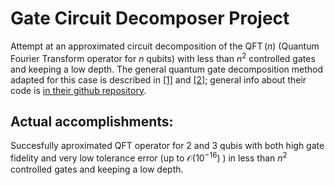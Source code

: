# Gate Circuit Decomposer Project
Attempt at an approximated circuit decomposition of the $\operatorname{QFT}(n)$ (Quantum Fourier Transform operator for $n$ qubits) with less than $n^2$ controlled gates and keeping a low depth. The general quantum gate decomposition method adapted for this case is described in [[1]](https://arxiv.org/abs/2109.06770) and  [[2]](https://arxiv.org/abs/2203.04426); general info about their code is [in their github repository](https://github.com/rakytap/sequential-quantum-gate-decomposer).
 
## Actual accomplishments:
Succesfully aproximated QFT operator for 2 and 3 qubis with both high gate fidelity and very low tolerance error (up to $\mathcal{O}(10^{-16})$ ) in less than $n^2$ controlled gates and keeping a low depth.
